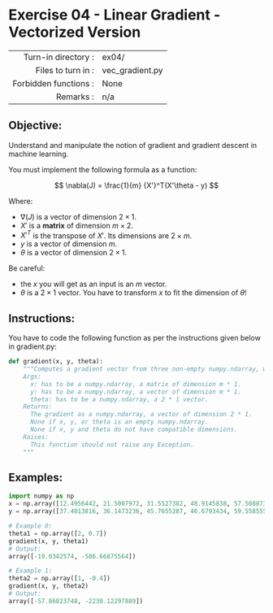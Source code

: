 # Exercise 04 - Linear Gradient - Vectorized Version

|                         |                    |
| -----------------------:| ------------------ |
|   Turn-in directory :   |  ex04/             |
|   Files to turn in :    |  vec_gradient.py   |
|   Forbidden functions : |  None              |
|   Remarks :             |  n/a               |

## Objective:
Understand and manipulate the notion of gradient and gradient descent in machine learning.

You must implement the following formula as a function:    

$$
\nabla(J) = \frac{1}{m} {X'}^T(X'\theta - y)
$$  

Where:  
- $\nabla(J)$ is a vector of dimension $2 \times 1$.
- $X'$ is a **matrix** of dimension $m \times 2$.
- ${X'}^T$ is the transpose of $X'$. Its dimensions are $2 \times m$.
- $y$ is a vector of dimension $m$.
- $\theta$ is a vector of dimension $2 \times 1$.
  
Be careful: 
- the $x$ you will get as an input is an $m$ vector.
- $\theta$ is a $2 \times 1$ vector. You have to transform $x$ to fit the dimension of $\theta$!

## Instructions:
You have to code the following function as per the instructions given below in gradient.py:
```python
def gradient(x, y, theta):
    """Computes a gradient vector from three non-empty numpy.ndarray, without any for loop. The three arrays must have compatible dimensions.
    Args:
      x: has to be a numpy.ndarray, a matrix of dimension m * 1.
      y: has to be a numpy.ndarray, a vector of dimension m * 1.
      theta: has to be a numpy.ndarray, a 2 * 1 vector.
    Returns:
      The gradient as a numpy.ndarray, a vector of dimension 2 * 1.
      None if x, y, or theta is an empty numpy.ndarray.
      None if x, y and theta do not have compatible dimensions.
    Raises:
      This function should not raise any Exception.
    """
```

## Examples:
```python
import numpy as np
x = np.array([12.4956442, 21.5007972, 31.5527382, 48.9145838, 57.5088733])
y = np.array([37.4013816, 36.1473236, 45.7655287, 46.6793434, 59.5585554])

# Example 0:
theta1 = np.array([2, 0.7])
gradient(x, y, theta1)
# Output:
array([-19.0342574, -586.66875564])

# Example 1:
theta2 = np.array([1, -0.4])
gradient(x, y, theta2)
# Output:
array([-57.86823748, -2230.12297889])
```